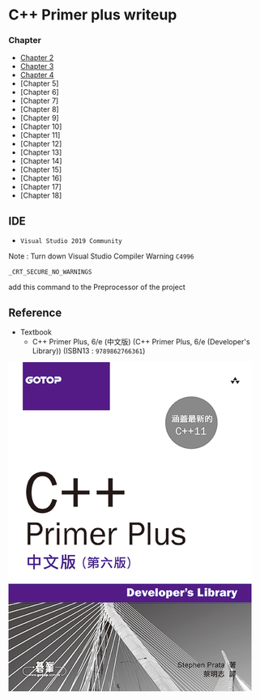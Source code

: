 # C++ Primer plus writeup

### Chapter
* [Chapter 2](Chapter2/Chapter2.md)
* [Chapter 3](Chapter3/Chapter3.md)
* [Chapter 4](Chapter4/Chapter4.md)
* [Chapter 5]
* [Chapter 6]
* [Chapter 7]
* [Chapter 8]
* [Chapter 9]
* [Chapter 10]
* [Chapter 11]
* [Chapter 12]
* [Chapter 13]
* [Chapter 14]
* [Chapter 15]
* [Chapter 16]
* [Chapter 17]
* [Chapter 18]

## IDE
* `Visual Studio 2019 Community`

Note : Turn down Visual Studio Compiler Warning `C4996`
```
_CRT_SECURE_NO_WARNINGS
```
add this command to the Preprocessor of the project

## Reference
* Textbook
  - C++ Primer Plus, 6/e (中文版) (C++ Primer Plus, 6/e (Developer's Library)) (ISBN13 : `9789862766361`)

![C++ Primer Plus 6/e](https://github.com/Offliners/Cplusplus-Primer-plus-writeup/blob/main/CplusplusPrimerplus.jpg)
